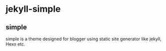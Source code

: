 # jekyll-simple

## simple
simple is a theme designed for blogger using static site generator like jekyll, Hexo etc.

